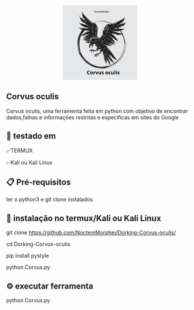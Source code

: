 <p align="center">

  <img width="200" height="200" src="20240306_215451_0000.png">

## Corvus oculis
 Corvus oculis, uma ferramenta feita em python com objetivo de encontrar dados,falhas e informações restritas e específicas em sites do Google

## 🥽 testado em

✅️TERMUX

✅️Kali ou Kali Linux

## 📋 Pré-requisitos

ter o python3 e git clone instalados

## 🔧 instalação no termux/Kali ou Kali Linux 
git clone https://github.com/NoctemMorphei/Dorking-Corvus-oculis/

 cd Dorking-Corvus-oculis

 pip install pystyle

 python Corvus.py

## ⚙️ executar ferramenta
 python Corvus.py
